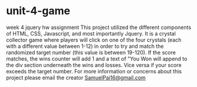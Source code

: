 # unit-4-game
week 4 jquery hw assignment
This project utilized the different components of HTML, CSS, Javascript, and most importantly Jquery. It is a crystal collector game where players will click on one of the four crystals (each with a different value between 1-12) in order to try and match the randomized target number (this value is between 19-120). If the score matches, the wins counter will add 1 and a text of "You Won will append to the div section underneath the wins and losses. Vice versa if your score exceeds the target number. 
For more information or concerns about this project please email the creator SamuelPai16@gmail.com
